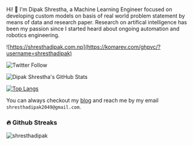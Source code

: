 Hi! 👋 I'm Dipak Shrestha, a Machine Learning Engineer focused on developing custom models on basis of real world problem statement by means of data and research paper. Research on artifical intelligence has been my passion since I started heard about ongoing automation and robotics engineering.

![https://shresthadipak.com.np](https://komarev.com/ghpvc/?username=shresthadipak) 

![Twitter Follow](https://img.shields.io/twitter/follow/shresthadipak?label=Follow%20%40me&style=social)

![Dipak Shrestha's GitHub Stats](https://github-readme-stats.vercel.app/api?username=shresthadipak&show_icons=true)

[![Top Langs](https://github-readme-stats.vercel.app/api/top-langs/?username=shresthadipak&layout=compact)](https://github.com/Nix-code/github-readme-stats)


You can always checkout my [blog](https://www.shresthadipak.com.np/) and reach me by my email `shresthadipak2049@gmail.com`.

### 🔥 Github Streaks
<img src="https://github-readme-streak-stats.herokuapp.com/?user=shresthadipak&theme=black-ice&hide_border=true&stroke=0000&background=0D1117&ring=e05397&fire=e05397&currStreakLabel=e05397&bg_color=30,e96443,904e95&title_color=fff&text_color=fff" alt="shresthadipak" />


